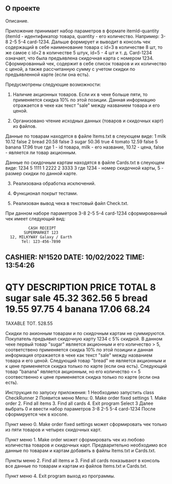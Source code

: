 ## О проекте

Описание.

Приложение принимает набор параметров в формате itemId-quantity (itemId - идентификатор товара, 
quantity - его количество. Например: 3-8 2-5 5-4 card-1234.
Дальше формирует и выводит в консоль чек содержащий в себе наименование товара с id=3 в количестве 8 шт, 
то же самое с id=2 в количестве 5 штук, id=5 - 4 шт и т. д. 
Card-1234 означает, что была предъявлена скидочная карта с номером 1234. 
Сформированный чек, содержит в себе список товаров и их количество с ценой, 
а также рассчитанную сумму с учетом скидки по предъявленной карте (если она есть).

Предусмотрены следующие возможности:

1. Наличие акционных товаров. 
Если их в чеке больше пяти, то применяется скидка 10% по этой позиции. 
Данная информацию отражается в чеке как текст "sale" между названием товара и его ценой.

2. Организовано чтение исходных данных (товаров и скидочных карт) из файлов.

Данные по товарам находятся в файле Items.txt в слеующем виде:
    1 milk 10.12 false
    2 bread 20.58 false
    3 sugar 50.36 true
    4 tomato 12.59 false
    5 banana 17.96 true
где 1 - id товара, milk - его название, 10.12 - цена, false - является ли товар акционным.

Данные по скидочным картам находятся в файле Cards.txt в слеующем виде:
    1234 5
    1111 1
    2222 2
    3333 3
где 1234 - номер скидочной карты, 5 - размер скидки по данной карте.

3. Реализована обработка исключений.

4. Функционал покрыт тестами.

5. Реализован вывод чека в текстовый файл Check.txt.

При данном наборе параметров 
3-8 2-5 5-4 card-1234
сформированный чек имеет следующий вид:

              CASH RECEIPT
            SUPERMARKET 123
      12, MILKYWAY Galaxy / Earth
           Tel: 123-456-7890
CASHIER: №1520          DATE: 10/02/2022
                        TIME: 13:54:26
-----------------------------------------
QTY DESCRIPTION            PRICE   TOTAL
8   sugar           sale   45.32  362.56
5   bread                  19.55   97.75
4   banana                 17.06   68.24
=========================================
TAXABLE TOT.                      528.55

Скидки по акионным товарам и по скидочным картам не суммируются.
Покупатель предъявил скидочную карту 1234 с 5% скидкой.
В данном чеке первый товар "sugar" является акционным и его количество > 5,
соответствено применяется скидка 10% по этой позиции и
данная информация отражается в чеке как текст "sale" между названием товара и его ценой.
Следующий товар "bread" не является акционным и к цене применяется скидка
только по карте (если она есть).
Следующий товар "banana" является акционным, но его количество <= 5
соотвественно к цене применяется скидка только по карте (если она есть).

Инструкция по запуску приложения:
1 Необходимо запустить class CheckRunner
2 Появится меню
        Menu:
        0. Make order fixed settings
        1. Make order
        2. Find all items
        3. Find all cards
        4. Exit program
        Select 
3 Далее выбрать 0 и ввести набор параметров 3-8 2-5 5-4 card-1234
После сформируется чек в косоле.

Пункт меню 0. Make order fixed settings 
может сформировать чек только из пяти товаров и четырех скидочных карт.

Пункт меню 1. Make order
может сформировать чек из любово количества товаров и скидочных карт.
Предварительно необходимо все данные по товарам и картам 
добавить в файлы Items.txt и Cards.txt.

Пункты меню 2. Find all items и 3. Find all cards
показывают в консоль все данные по товарам и картам
из файлов Items.txt и Cards.txt.

Пункт меню 4. Exit program выход из программы.